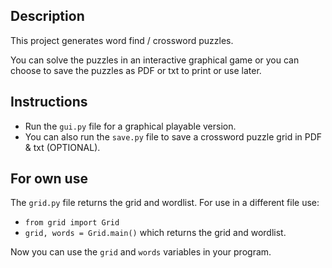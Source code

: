## Description

This project generates word find / crossword puzzles.

You can solve the puzzles in an interactive graphical game or 
you can choose to save the puzzles as PDF or txt to print or use later.

## Instructions

- Run the `gui.py` file for a graphical playable version.
- You can also run the `save.py` file to save a crossword puzzle grid in PDF & txt (OPTIONAL).


## For own use
The `grid.py` file returns the grid and wordlist. For use in a different file use:

- `from grid import Grid`
- `grid, words = Grid.main()` which returns the grid and wordlist.

Now you can use the `grid` and `words` variables in your program.    

